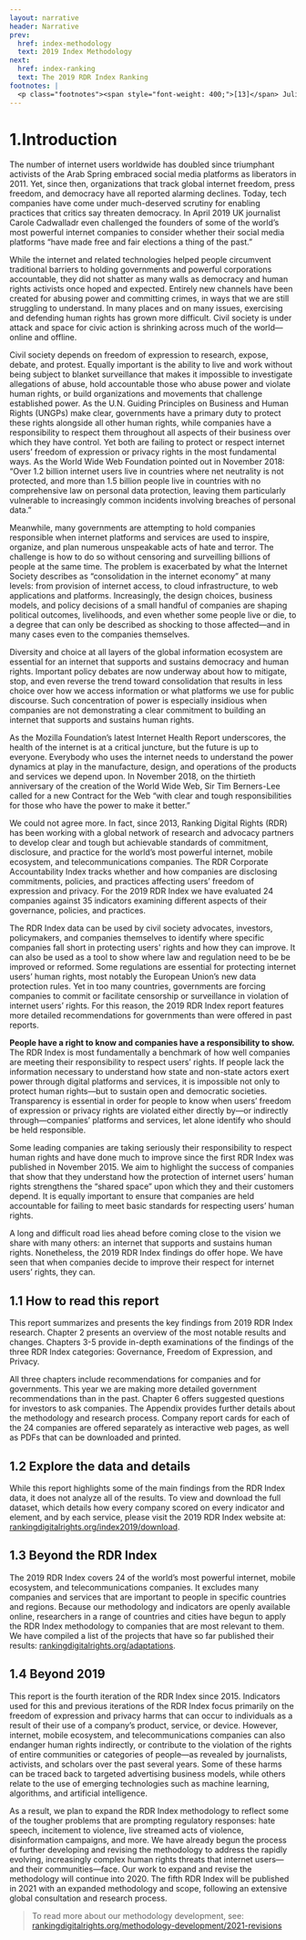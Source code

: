 ```yaml
---
layout: narrative
header: Narrative
prev:
  href: index-methodology
  text: 2019 Index Methodology
next:
  href: index-ranking
  text: The 2019 RDR Index Ranking
footnotes: | 
  <p class="footnotes"><span style="font-weight: 400;">[13]</span> Julia Carrie Wong, "Mark Zuckerberg Apologises for Facebookʻs "mistakes" over Cambridge Analytica," The Guardian, March 22, 2018, <a href="https://www.theguardian.com/technology/2018/mar/21/mark-zuckerberg-response-facebook-cambridge-analytica" target="_blank" rel="noopener">https://www.theguardian.com/technology/2018/mar/21/mark-zuckerberg-response-facebook-cambridge-analytica</a>.</p><p class="footnotes"><span style="font-weight: 400;">[14]</span> See Freedom on the Net 2018, Freedom House, <a href="https://freedomhouse.org/report/freedom-net/freedom-net-2018" target="_blank" rel="noopener">freedomhouse.org/report/freedom-net/freedom-net-2018</a>, 2019 World Press Freedom Index, Reporters Without Borders, <a href="/wp-admin/rsf.org/en/ranking" target="_blank" rel="noopener">rsf.org/en/ranking</a>, and the EIU Democracy Index, The Economist Intelligence Unit, <a href="http://www.eiu.com/topic/democracy-index" target="_blank" rel="noopener">www.eiu.com/topic/democracy-index</a>.</p><p class="footnotes"><span style="font-weight: 400;">[15]</span> Carole Cadwalladr, &ldquo;My TED talk: how I took on the tech titans in their lair,&rdquo; The Guardian, April 21, 2019, <a href="http://www.theguardian.com/uk-news/2019/apr/21/carole-cadwalladr-ted-tech-google-facebook-zuckerberg-silicon-valley" target="_blank" rel="noopener">www.theguardian.com/uk-news/2019/apr/21/carole-cadwalladr-ted-tech-google-facebook-zuckerberg-silicon-valley</a>.</p><p class="footnotes"><span style="font-weight: 400;">[16]</span> State of Civil Society Report 2019, CIVICUS, <a href="http://www.civicus.org/index.php/state-of-civil-society-report-2019" target="_blank" rel="noopener">www.civicus.org/index.php/state-of-civil-society-report-2019</a>.</p><p class="footnotes"><span style="font-weight: 400;">[17]</span> &ldquo;Guiding Principles on Business and Human Rights&rdquo; (United Nations, 2011), <a href="http://www.ohchr.org/documents/publications/GuidingprinciplesBusinesshr_eN.pdf" target="_blank" rel="noopener">www.ohchr.org/documents/publications/GuidingprinciplesBusinesshr_eN.pdf</a>.</p><p class="footnotes"><span style="font-weight: 400;">[18]</span> The Case for the Web report, World Wide Web Foundation, <a href="https://webfoundation.org/research/the-case-for-the-web/" target="_blank" rel="noopener">webfoundation.org/research/the-case-for-the-web/</a>.</p><p class="footnotes"><span style="font-weight: 400;">[19]</span> &ldquo;2019 Internet Society Global Internet Report: Consolidation in the Global Economy&rdquo; (Internet Society, 2019),<a href="https://future.internetsociety.org/2019/wp-content/uploads/sites/2/2019/04/InternetSociety-GlobalInternetReport-ConsolidationintheInternetEconomy.pdf" target="_blank" rel="noopener">future.internetsociety.org/2019/wp-content/uploads/sites/2/2019/04/InternetSociety-GlobalInternetReport-ConsolidationintheInternetEconomy.pdf</a>.</p><p class="footnotes"><span style="font-weight: 400;">[20]</span> Internet Health Report 2019, Mozilla Foundation, <a href="https://internethealthreport.org/2019/" target="_blank" rel="noopener">internethealthreport.org/2019/</a>.</p><p class="footnotes"><span style="font-weight: 400;">[21]</span> Paul Sandle, &ldquo;Web creator Berners-Lee launches contract for better internet,&rdquo; Reuters, November 6, 2018, <a href="http://www.reuters.com/article/us-portugal-websummit-berners-lee/web-creator-berners-lee-launches-contract-for-better-internet-idUSKCN1NA2CX" target="_blank" rel="noopener">www.reuters.com/article/us-portugal-websummit-berners-lee/web-creator-berners-lee-launches-contract-for-better-internet-idUSKCN1NA2CX</a>.</p><p class="footnotes"><span style="font-weight: 400;">[22]</span> Bennett Freeman et al, &ldquo;New guidance for companies encourages action to support civic freedoms &amp; human rights defenders &amp; explores opportunities for engagement,&rdquo; Business &amp; Human Rights Resource Centre, August 29, 2018, <a href="http://www.business-humanrights.org/en/new-guidance-for-companies-encourages-action-to-support-civic-freedoms-human-rights-defenders-explores-opportunities-for-engagement" target="_blank" rel="noopener">www.business-humanrights.org/en/new-guidance-for-companies-encourages-action-to-support-civic-freedoms-human-rights-defenders-explores-opportunities-for-engagement</a>.</p>
---
```

1.Introduction
==============

The number of internet users worldwide has doubled since triumphant activists of the Arab Spring embraced social media platforms as liberators in 2011. Yet, since then, organizations that track global internet freedom, press freedom, and democracy have all reported alarming declines. Today, tech companies have come under much-deserved scrutiny for enabling practices that critics say threaten democracy. In April 2019 UK journalist Carole Cadwalladr even challenged the founders of some of the world’s most powerful internet companies to consider whether their social media platforms “have made free and fair elections a thing of the past.”

While the internet and related technologies helped people circumvent traditional barriers to holding governments and powerful corporations accountable, they did not shatter as many walls as democracy and human rights activists once hoped and expected. Entirely new channels have been created for abusing power and committing crimes, in ways that we are still struggling to understand. In many places and on many issues, exercising and defending human rights has grown more difficult. Civil society is under attack and space for civic action is shrinking across much of the world—online and offline.

Civil society depends on freedom of expression to research, expose, debate, and protest. Equally important is the ability to live and work without being subject to blanket surveillance that makes it impossible to investigate allegations of abuse, hold accountable those who abuse power and violate human rights, or build organizations and movements that challenge established power. As the U.N. Guiding Principles on Business and Human Rights (UNGPs) make clear, governments have a primary duty to protect these rights alongside all other human rights, while companies have a responsibility to respect them throughout all aspects of their business over which they have control. Yet both are failing to protect or respect internet users’ freedom of expression or privacy rights in the most fundamental ways. As the World Wide Web Foundation pointed out in November 2018: “Over 1.2 billion internet users live in countries where net neutrality is not protected, and more than 1.5 billion people live in countries with no comprehensive law on personal data protection, leaving them particularly vulnerable to increasingly common incidents involving breaches of personal data.”

Meanwhile, many governments are attempting to hold companies responsible when internet platforms and services are used to inspire, organize, and plan numerous unspeakable acts of hate and terror. The challenge is how to do so without censoring and surveilling billions of people at the same time. The problem is exacerbated by what the Internet Society describes as “consolidation in the internet economy” at many levels: from provision of internet access, to cloud infrastructure, to web applications and platforms. Increasingly, the design choices, business models, and policy decisions of a small handful of companies are shaping political outcomes, livelihoods, and even whether some people live or die, to a degree that can only be described as shocking to those affected—and in many cases even to the companies themselves.

Diversity and choice at all layers of the global information ecosystem are essential for an internet that supports and sustains democracy and human rights. Important policy debates are now underway about how to mitigate, stop, and even reverse the trend toward consolidation that results in less choice over how we access information or what platforms we use for public discourse. Such concentration of power is especially insidious when companies are not demonstrating a clear commitment to building an internet that supports and sustains human rights.

As the Mozilla Foundation’s latest Internet Health Report underscores, the health of the internet is at a critical juncture, but the future is up to everyone. Everybody who uses the internet needs to understand the power dynamics at play in the manufacture, design, and operations of the products and services we depend upon. In November 2018, on the thirtieth anniversary of the creation of the World Wide Web, Sir Tim Berners-Lee called for a new Contract for the Web “with clear and tough responsibilities for those who have the power to make it better.”

We could not agree more. In fact, since 2013, Ranking Digital Rights (RDR) has been working with a global network of research and advocacy partners to develop clear and tough but achievable standards of commitment, disclosure, and practice for the world’s most powerful internet, mobile ecosystem, and telecommunications companies. The RDR Corporate Accountability Index tracks whether and how companies are disclosing commitments, policies, and practices affecting users’ freedom of expression and privacy. For the 2019 RDR Index we have evaluated 24 companies against 35 indicators examining different aspects of their governance, policies, and practices.

The RDR Index data can be used by civil society advocates, investors, policymakers, and companies themselves to identify where specific companies fall short in protecting users' rights and how they can improve. It can also be used as a tool to show where law and regulation need to be be improved or reformed. Some regulations are essential for protecting internet users’ human rights, most notably the European Union’s new data protection rules. Yet in too many countries, governments are forcing companies to commit or facilitate censorship or surveillance in violation of internet users’ rights. For this reason, the 2019 RDR Index report features more detailed recommendations for governments than were offered in past reports.

**People have a right to know and companies have a responsibility to show.** The RDR Index is most fundamentally a benchmark of how well companies are meeting their responsibility to respect users’ rights. If people lack the information necessary to understand how state and non-state actors exert power through digital platforms and services, it is impossible not only to protect human rights—but to sustain open and democratic societies. Transparency is essential in order for people to know when users’ freedom of expression or privacy rights are violated either directly by—or indirectly through—companies’ platforms and services, let alone identify who should be held responsible.

Some leading companies are taking seriously their responsibility to respect human rights and have done much to improve since the first RDR Index was published in November 2015. We aim to highlight the success of companies that show that they understand how the protection of internet users’ human rights strengthens the “shared space” upon which they and their customers depend. It is equally important to ensure that companies are held accountable for failing to meet basic standards for respecting users’ human rights.

A long and difficult road lies ahead before coming close to the vision we share with many others: an internet that supports and sustains human rights. Nonetheless, the 2019 RDR Index findings do offer hope. We have seen that when companies decide to improve their respect for internet users’ rights, they can.

<a id="section-11"></a>1.1 How to read this report
--------------------------------------------------

This report summarizes and presents the key findings from 2019 RDR Index research. Chapter 2 presents an overview of the most notable results and changes. Chapters 3-5 provide in-depth examinations of the findings of the three RDR Index categories: Governance, Freedom of Expression, and Privacy.

All three chapters include recommendations for companies and for governments. This year we are making more detailed government recommendations than in the past. Chapter 6 offers suggested questions for investors to ask companies. The Appendix provides further details about the methodology and research process. Company report cards for each of the 24 companies are offered separately as interactive web pages, as well as PDFs that can be downloaded and printed.

<a id="section-12"></a>1.2 Explore the data and details
-------------------------------------------------------

While this report highlights some of the main findings from the RDR Index data, it does not analyze all of the results. To view and download the full dataset, which details how every company scored on every indicator and element, and by each service, please visit the 2019 RDR Index website at: [rankingdigitalrights.org/index2019/download](/index2019/download).

<a id="section-13"></a>1.3 Beyond the RDR Index
-----------------------------------------------

The 2019 RDR Index covers 24 of the world’s most powerful internet, mobile ecosystem, and telecommunications companies. It excludes many companies and services that are important to people in specific countries and regions. Because our methodology and indicators are openly available online, researchers in a range of countries and cities have begun to apply the RDR Index methodology to companies that are most relevant to them. We have compiled a list of the projects that have so far published their results: [rankingdigitalrights.org/adaptations](/adaptations).

<a id="section-14"></a>1.4 Beyond 2019
--------------------------------------

This report is the fourth iteration of the RDR Index since 2015. Indicators used for this and previous iterations of the RDR Index focus primarily on the freedom of expression and privacy harms that can occur to individuals as a result of their use of a company’s product, service, or device. However, internet, mobile ecosystem, and telecommunications companies can also endanger human rights indirectly, or contribute to the violation of the rights of entire communities or categories of people—as revealed by journalists, activists, and scholars over the past several years. Some of these harms can be traced back to targeted advertising business models, while others relate to the use of emerging technologies such as machine learning, algorithms, and artificial intelligence.

As a result, we plan to expand the RDR Index methodology to reflect some of the tougher problems that are prompting regulatory responses: hate speech, incitement to violence, live streamed acts of violence, disinformation campaigns, and more. We have already begun the process of further developing and revising the methodology to address the rapidly evolving, increasingly complex human rights threats that internet users—and their communities—face. Our work to expand and revise the methodology will continue into 2020. The fifth RDR Index will be published in 2021 with an expanded methodology and scope, following an extensive global consultation and research process.

> To read more about our methodology development, see: [rankingdigitalrights.org/methodology-development/2021-revisions](/methodology-development/2021-revisions)